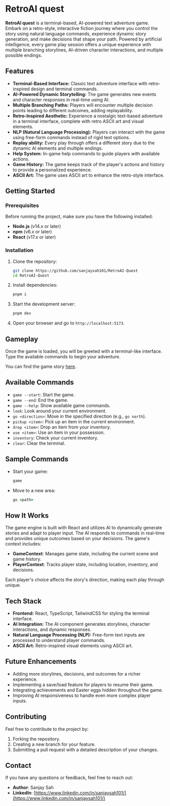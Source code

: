 # RetroAI quest

**RetroAI quest** is a terminal-based, AI-powered text adventure game. Embark on a retro-style, interactive fiction journey where you control the story using natural language commands, experience dynamic story generation, and make decisions that shape your path. Powered by artificial intelligence, every game play session offers a unique experience with multiple branching storylines, AI-driven character interactions, and multiple possible endings.

## **Features**

- **Terminal-Based Interface:** Classic text adventure interface with retro-inspired design and terminal commands.
- **AI-Powered Dynamic Storytelling:** The game generates new events and character responses in real-time using AI.
- **Multiple Branching Paths:** Players will encounter multiple decision points leading to different outcomes, adding replayability.
- **Retro-Inspired Aesthetic:** Experience a nostalgic text-based adventure in a terminal interface, complete with retro ASCII art and visual elements.
- **NLP (Natural Language Processing):** Players can interact with the game using free-form commands instead of rigid text options.
- **Replay ability:** Every play through offers a different story due to the dynamic AI elements and multiple endings.
- **Help System:** In-game help commands to guide players with available actions.
- **Game History:** The game keeps track of the player's actions and history to provide a personalized experience.
- **ASCII Art:** The game uses ASCII art to enhance the retro-style interface.

## **Getting Started**

### **Prerequisites**

Before running the project, make sure you have the following installed:

- **Node.js** (v14.x or later)
- **npm** (v6.x or later)
- **React** (v17.x or later)

### **Installation**

1. Clone the repository:

   ```bash
   git clone https://github.com/sanjaysah101/RetroAI-Quest
   cd RetroAI-Quest
   ```

2. Install dependencies:

   ```bash
   pnpm i
   ```

3. Start the development server:

   ```bash
   pnpm dev
   ```

4. Open your browser and go to `http://localhost:5173`.

## **Gameplay**

Once the game is loaded, you will be greeted with a terminal-like interface. Type the available commands to begin your adventure.

You can find the game story [here](./GAME_STORY.md).

## **Available Commands**

- `game --start`: Start the game.
- `game --end`: End the game.
- `game --help`: Show available game commands.
- `look`: Look around your current environment.
- `go <direction>`: Move in the specified direction (e.g., `go north`).
- `pickup <item>`: Pick up an item in the current environment.
- `drop <item>`: Drop an item from your inventory.
- `use <item>`: Use an item in your possession.
- `inventory`: Check your current inventory.
- `clear`: Clear the terminal.

## **Sample Commands**

- Start your game:

  ```cmd
  game
  ```

- Move to a new area:

  ```cmd
  go <path>
  ```

## **How It Works**

The game engine is built with React and utilizes AI to dynamically generate stories and adapt to player input. The AI responds to commands in real-time and provides unique outcomes based on your decisions. The game's context includes:

- **GameContext**: Manages game state, including the current scene and game history.
- **PlayerContext**: Tracks player state, including location, inventory, and decisions.

Each player's choice affects the story's direction, making each play through unique.

## **Tech Stack**

- **Frontend:** React, TypeScript, TailwindCSS for styling the terminal interface.
- **AI Integration:** The AI component generates storylines, character interactions, and dynamic responses.
- **Natural Language Processing (NLP):** Free-form text inputs are processed to understand player commands.
- **ASCII Art:** Retro-inspired visual elements using ASCII art.

## **Future Enhancements**

- Adding more storylines, decisions, and outcomes for a richer experience.
- Implementing a save/load feature for players to resume their game.
- Integrating achievements and Easter eggs hidden throughout the game.
- Improving AI responsiveness to handle even more complex player inputs.

## **Contributing**

Feel free to contribute to the project by:

1. Forking the repository.
2. Creating a new branch for your feature.
3. Submitting a pull request with a detailed description of your changes.

## **Contact**

If you have any questions or feedback, feel free to reach out:

- **Author**: Sanjay Sah
- **LinkedIn**: [https://www.linkedin.com/in/sanjaysah101/](https://www.linkedin.com/in/sanjaysah101/)
